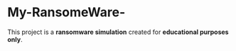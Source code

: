 # My-RansomeWare-
This project is a **ransomware simulation** created for **educational purposes only**.
